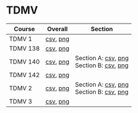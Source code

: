 # TDMV

| Course | Overall | Section |
| ------ | ------- | ------- |
| TDMV 1 | [csv](https://github.com/UCSD-Historical-Enrollment-Data/2024Summer2/blob/main/overall/TDMV%201.csv), [png](https://raw.githubusercontent.com/UCSD-Historical-Enrollment-Data/2024Summer2/main/plot_overall/TDMV%201.png) |  |
| TDMV 138 | [csv](https://github.com/UCSD-Historical-Enrollment-Data/2024Summer2/blob/main/overall/TDMV%20138.csv), [png](https://raw.githubusercontent.com/UCSD-Historical-Enrollment-Data/2024Summer2/main/plot_overall/TDMV%20138.png) |  |
| TDMV 140 | [csv](https://github.com/UCSD-Historical-Enrollment-Data/2024Summer2/blob/main/overall/TDMV%20140.csv), [png](https://raw.githubusercontent.com/UCSD-Historical-Enrollment-Data/2024Summer2/main/plot_overall/TDMV%20140.png) | Section A: [csv](https://github.com/UCSD-Historical-Enrollment-Data/2024Summer2/blob/main/section/TDMV%20140_A.csv), [png](https://raw.githubusercontent.com/UCSD-Historical-Enrollment-Data/2024Summer2/main/plot_section/TDMV%20140_A.png)<br>Section B: [csv](https://github.com/UCSD-Historical-Enrollment-Data/2024Summer2/blob/main/section/TDMV%20140_B.csv), [png](https://raw.githubusercontent.com/UCSD-Historical-Enrollment-Data/2024Summer2/main/plot_section/TDMV%20140_B.png) |
| TDMV 142 | [csv](https://github.com/UCSD-Historical-Enrollment-Data/2024Summer2/blob/main/overall/TDMV%20142.csv), [png](https://raw.githubusercontent.com/UCSD-Historical-Enrollment-Data/2024Summer2/main/plot_overall/TDMV%20142.png) |  |
| TDMV 2 | [csv](https://github.com/UCSD-Historical-Enrollment-Data/2024Summer2/blob/main/overall/TDMV%202.csv), [png](https://raw.githubusercontent.com/UCSD-Historical-Enrollment-Data/2024Summer2/main/plot_overall/TDMV%202.png) | Section A: [csv](https://github.com/UCSD-Historical-Enrollment-Data/2024Summer2/blob/main/section/TDMV%202_A.csv), [png](https://raw.githubusercontent.com/UCSD-Historical-Enrollment-Data/2024Summer2/main/plot_section/TDMV%202_A.png)<br>Section B: [csv](https://github.com/UCSD-Historical-Enrollment-Data/2024Summer2/blob/main/section/TDMV%202_B.csv), [png](https://raw.githubusercontent.com/UCSD-Historical-Enrollment-Data/2024Summer2/main/plot_section/TDMV%202_B.png) |
| TDMV 3 | [csv](https://github.com/UCSD-Historical-Enrollment-Data/2024Summer2/blob/main/overall/TDMV%203.csv), [png](https://raw.githubusercontent.com/UCSD-Historical-Enrollment-Data/2024Summer2/main/plot_overall/TDMV%203.png) |  |
